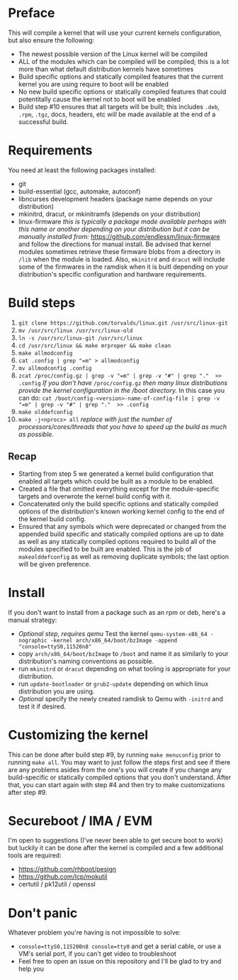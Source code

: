 # Preface
This will compile a kernel that will use your current kernels configuration, but also ensure the following: 
- The newest possible version of the Linux kernel will be compiled
- ALL of the modules which can be compiled will be compiled; this is a lot more than what default distribution kernels have sometimes 
- Build specific options and statically compiled features that the current kernel you are using require to boot will be enabled 
- No new build specific options or statically compiled features that could potentitally cause the kernel not to boot will be enabled 
- Build step #10 ensures that all targets will be built; this includes `.deb`, `.rpm`, `.tgz`, docs, headers, etc will be made available at the end of a successful build.

# Requirements
You need at least the following packages installed: 
- git 
- build-essential (gcc, automake, autoconf) 
- libncurses development headers (package name depends on your distribution) 
- mkinitrd, dracut, or mkinitramfs (depends on your distribution)
- linux-firmware *this is typically a package made available perhaps with this name or another depending on your distribution but it can be manually installed from:* https://github.com/endlessm/linux-firmware and follow the directions for manual install. Be advised that kernel modules sometimes retrieve these firmware blobs from a directory in `/lib` when the module is loaded. Also, `mkinitrd` and `dracut` will include some of the firmwares in the ramdisk when it is buitl depending on your distribution's specific configuration and hardware requirements.

# Build steps
1. `git clone https://github.com/torvalds/linux.git /usr/src/linux-git`
2. `mv /usr/src/linux /usr/src/linux-old`
3. `ln -s /usr/src/linux-git /usr/src/linux`
4. `cd /usr/src/linux && make mrproper && make clean`
5. `make allmodconfig`
6. `cat .config | grep "=m" > allmodconfig`
7. `mv allmodconfig .config`
8. `zcat /proc/config.gz | grep -v "=m" | grep -v "#" | grep "."  >> .config` *If you don't have* `/proc/config.gz` *then many linux distributions provide the kernel configuration in the /boot directory.* In this case you can do: 
`cat /boot/config-<version>-name-of-config-file | grep -v "=m" | grep -v "#" | grep "."  >> .config`
9. `make olddefconfig`
10. `make -j<nprocs> all` *replace <nprocs> with just the number of processors/cores/threads that you have to speed up the build as much as possible.*


## Recap
- Starting from step 5 we generated a kernel build configuration that enabled all targets which could be built as a module to be enabled.
- Created a file that omitted everything except for the module-specific targets and overwrote the kernel build config with it.
- Concatenated only the build specific options and statically compiled options of the distribution's known working kernel config to the end of the kernel build config.
- Ensured that any symbols which were deprecated or changed from the appended build specific and statically compiled options are up to date as well as any statically compiled options required to build all of the modules specified to be built are enabled. This is the job of `makeolddefconfig` as well as removing duplicate symbols; the last option will be given preference.
  
# Install
If you don't want to install from a package such as an rpm or deb, here's a manual strategy:
- *Optional step, requires qemu* Test the kernel `qemu-system-x86_64 -nographic -kernel arch/x86_64/boot/bzImage -append "console=ttyS0,11520n8"`
- copy `arch/x86_64/boot/bzImage` to `/boot` and name it as similarly to your distribution's naming conventions as possible.
- run `mkinitrd` or `dracut` depending on what tooling is appropriate for your distribution.
- run `update-bootloader` or `grub2-update` depending on which linux distribution you are using.
- *Optional* specify the newly created ramdisk to Qemu with `-initrd` and test it if desired.

# Customizing the kernel
This can be done after build step #9, by running `make menuconfig` prior to running `make all`. You may want to just follow the steps first and see if there are any problems asides from the one's you will create if you change any build-specific or statically compiled options that you don't understand. After that, you can start again with step #4 and then try to make customizations after step #9.

# Secureboot / IMA / EVM
I'm open to suggestions (I've never been able to get secure boot to work) but luckily it can be done after the kernel is compiled and a few additional tools are required:
  
- https://github.com/rhboot/pesign
- https://github.com/lcp/mokutil
- certutil / pk12util / openssl
  
# Don't panic 
Whatever problem you're having is not impossible to solve: 
- `console=ttyS0,115200n8 console=tty0` and get a serial cable, or use a VM's serial port, if you can't get video to troubleshoot
- Feel free to open an issue on this repository and I'll be glad to try and help you
